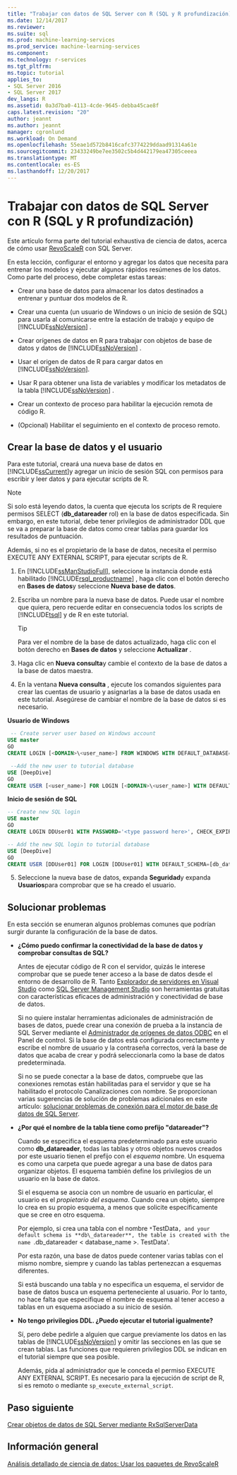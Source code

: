 ```yaml
---
title: "Trabajar con datos de SQL Server con R (SQL y R profundización) | Documentos de Microsoft"
ms.date: 12/14/2017
ms.reviewer: 
ms.suite: sql
ms.prod: machine-learning-services
ms.prod_service: machine-learning-services
ms.component: 
ms.technology: r-services
ms.tgt_pltfrm: 
ms.topic: tutorial
applies_to:
- SQL Server 2016
- SQL Server 2017
dev_langs: R
ms.assetid: 0a3d7ba0-4113-4cde-9645-debba45cae8f
caps.latest.revision: "20"
author: jeannt
ms.author: jeannt
manager: cgronlund
ms.workload: On Demand
ms.openlocfilehash: 55eae1d572b8416cafc3774229ddaad91314a61e
ms.sourcegitcommit: 23433249be7ee3502c5b4d442179ea47305ceeea
ms.translationtype: MT
ms.contentlocale: es-ES
ms.lasthandoff: 12/20/2017
---
```

# <a name="work-with-sql-server-data-using-r-sql-and-r-deep-dive"></a>Trabajar con datos de SQL Server con R (SQL y R profundización)

Este artículo forma parte del tutorial exhaustiva de ciencia de datos, acerca de cómo usar [RevoScaleR](https://docs.microsoft.com/machine-learning-server/r-reference/revoscaler/revoscaler) con SQL Server.

En esta lección, configurar el entorno y agregar los datos que necesita para entrenar los modelos y ejecutar algunos rápidos resúmenes de los datos. Como parte del proceso, debe completar estas tareas:
  
- Crear una base de datos para almacenar los datos destinados a entrenar y puntuar dos modelos de R.
  
- Crear una cuenta (un usuario de Windows o un inicio de sesión de SQL) para usarla al comunicarse entre la estación de trabajo y equipo de [!INCLUDE[ssNoVersion](../../includes/ssnoversion-md.md)] .
  
- Crear orígenes de datos en R para trabajar con objetos de base de datos y datos de [!INCLUDE[ssNoVersion](../../includes/ssnoversion-md.md)] .
  
- Usar el origen de datos de R para cargar datos en [!INCLUDE[ssNoVersion](../../includes/ssnoversion-md.md)].
  
- Usar R para obtener una lista de variables y modificar los metadatos de la tabla [!INCLUDE[ssNoVersion](../../includes/ssnoversion-md.md)] .
  
- Crear un contexto de proceso para habilitar la ejecución remota de código R.
  
- (Opcional) Habilitar el seguimiento en el contexto de proceso remoto.
  
## <a name="create-the-database-and-user"></a>Crear la base de datos y el usuario

Para este tutorial, creará una nueva base de datos en [!INCLUDE[ssCurrent](../../includes/sscurrent-md.md)]y agregar un inicio de sesión SQL con permisos para escribir y leer datos y para ejecutar scripts de R.

> [!NOTE]
> Si solo está leyendo datos, la cuenta que ejecuta los scripts de R requiere permisos SELECT (**db_datareader** rol) en la base de datos especificada. Sin embargo, en este tutorial, debe tener privilegios de administrador DDL que se va a preparar la base de datos como crear tablas para guardar los resultados de puntuación.
> 
> Además, si no es el propietario de la base de datos, necesita el permiso EXECUTE ANY EXTERNAL SCRIPT, para ejecutar scripts de R.

1. En [!INCLUDE[ssManStudioFull](../../includes/ssmanstudiofull-md.md)], seleccione la instancia donde está habilitado [!INCLUDE[rsql_productname](../../includes/rsql-productname-md.md)] , haga clic con el botón derecho en **Bases de datos**y seleccione **Nueva base de datos**.
  
2. Escriba un nombre para la nueva base de datos. Puede usar el nombre que quiera, pero recuerde editar en consecuencia todos los scripts de [!INCLUDE[tsql](../../includes/tsql-md.md)] y de R en este tutorial.
  
    > [!TIP]
    > Para ver el nombre de la base de datos actualizado, haga clic con el botón derecho en **Bases de datos** y seleccione **Actualizar** .
  
3. Haga clic en **Nueva consulta**y cambie el contexto de la base de datos a la base de datos maestra.
  
4. En la ventana **Nueva consulta** , ejecute los comandos siguientes para crear las cuentas de usuario y asignarlas a la base de datos usada en este tutorial. Asegúrese de cambiar el nombre de la base de datos si es necesario.
  
**Usuario de Windows**
  
```SQL
 -- Create server user based on Windows account
USE master
GO
CREATE LOGIN [<DOMAIN>\<user_name>] FROM WINDOWS WITH DEFAULT_DATABASE=[DeepDive]

 --Add the new user to tutorial database
USE [DeepDive]
GO
CREATE USER [<user_name>] FOR LOGIN [<DOMAIN>\<user_name>] WITH DEFAULT_SCHEMA=[db_datareader]
```

**Inicio de sesión de SQL**

```SQL
-- Create new SQL login
USE master
GO
CREATE LOGIN DDUser01 WITH PASSWORD='<type password here>', CHECK_EXPIRATION=OFF, CHECK_POLICY=OFF;

-- Add the new SQL login to tutorial database
USE [DeepDive]
GO
CREATE USER [DDUser01] FOR LOGIN [DDUser01] WITH DEFAULT_SCHEMA=[db_datareader]
```

5. Seleccione la nueva base de datos, expanda **Seguridad**y expanda **Usuarios**para comprobar que se ha creado el usuario.

## <a name="troubleshooting"></a>Solucionar problemas

En esta sección se enumeran algunos problemas comunes que podrían surgir durante la configuración de la base de datos.

- **¿Cómo puedo confirmar la conectividad de la base de datos y comprobar consultas de SQL?**
  
    Antes de ejecutar código de R con el servidor, quizás le interese comprobar que se puede tener acceso a la base de datos desde el entorno de desarrollo de R. Tanto [Explorador de servidores en Visual Studio](https://msdn.microsoft.com/library/x603htbk.aspx) como [SQL Server Management Studio](../../ssms/download-sql-server-management-studio-ssms.md) son herramientas gratuitas con características eficaces de administración y conectividad de base de datos.
  
    Si no quiere instalar herramientas adicionales de administración de bases de datos, puede crear una conexión de prueba a la instancia de SQL Server mediante el [Administrador de orígenes de datos ODBC](https://msdn.microsoft.com/library/ms714024.aspx) en el Panel de control. Si la base de datos está configurada correctamente y escribe el nombre de usuario y la contraseña correctos, verá la base de datos que acaba de crear y podrá seleccionarla como la base de datos predeterminada.
  
    Si no se puede conectar a la base de datos, compruebe que las conexiones remotas están habilitadas para el servidor y que se ha habilitado el protocolo Canalizaciones con nombre. Se proporcionan varias sugerencias de solución de problemas adicionales en este artículo: [solucionar problemas de conexión para el motor de base de datos de SQL Server](https://docs.microsoft.com/sql/database-engine/configure-windows/troubleshoot-connecting-to-the-sql-server-database-engine).
  
- **¿Por qué el nombre de la tabla tiene como prefijo "datareader"?**
  
    Cuando se especifica el esquema predeterminado para este usuario como **db_datareader**, todas las tablas y otros objetos nuevos creados por este usuario tienen el prefijo con el *esquema* nombre. Un esquema es como una carpeta que puede agregar a una base de datos para organizar objetos. El esquema también define los privilegios de un usuario en la base de datos.
  
    Si el esquema se asocia con un nombre de usuario en particular, el usuario es el _propietario del esquema_. Cuando crea un objeto, siempre lo crea en su propio esquema, a menos que solicite específicamente que se cree en otro esquema.
  
    Por ejemplo, si crea una tabla con el nombre `*`TestData`, and your default schema is **db\_datareader**, the table is created with the name `.db_datareader < database_name >. TestData'.
  
    Por esta razón, una base de datos puede contener varias tablas con el mismo nombre, siempre y cuando las tablas pertenezcan a esquemas diferentes.
   
    Si está buscando una tabla y no especifica un esquema, el servidor de base de datos busca un esquema perteneciente al usuario. Por lo tanto, no hace falta que especifique el nombre de esquema al tener acceso a tablas en un esquema asociado a su inicio de sesión.
  
- **No tengo privilegios DDL. ¿Puedo ejecutar el tutorial igualmente?**
  
    Sí, pero debe pedirle a alguien que cargue previamente los datos en las tablas de [!INCLUDE[ssNoVersion](../../includes/ssnoversion-md.md)] y omitir las secciones en las que se crean tablas. Las funciones que requieren privilegios DDL se indican en el tutorial siempre que sea posible.

    Además, pida al administrador que le conceda el permiso EXECUTE ANY EXTERNAL SCRIPT. Es necesario para la ejecución de script de R, si es remoto o mediante `sp_execute_external_script`.

## <a name="next-step"></a>Paso siguiente

[Crear objetos de datos de SQL Server mediante RxSqlServerData](../../advanced-analytics/tutorials/deepdive-create-sql-server-data-objects-using-rxsqlserverdata.md)

## <a name="overview"></a>Información general

[Análisis detallado de ciencia de datos: Usar los paquetes de RevoScaleR](../../advanced-analytics/tutorials/deepdive-data-science-deep-dive-using-the-revoscaler-packages.md)



